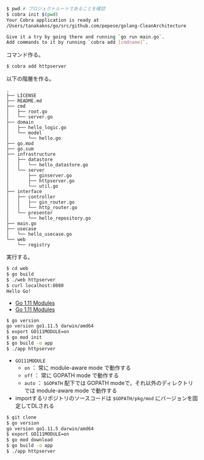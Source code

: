 ```bash
$ pwd # プロジェクトルートであることを確認
$ cobra init $(pwd)
Your Cobra application is ready at
/Users/tanakakns/go/src/github.com/pepese/golang-CleanArchitecture

Give it a try by going there and running `go run main.go`.
Add commands to it by running `cobra add [cmdname]`.
```

コマンド作る。

```bash
$ cobra add httpserver
```

以下の階層を作る。

```
.
├── LICENSE
├── README.md
├── cmd
│   ├── root.go
│   └── server.go
├── domain
│   ├── hello_logic.go
│   └── model
│       └── hello.go
├── go.mod
├── go.sum
├── infrastructure
│   ├── datastore
│   │   └── hello_datastore.go
│   └── server
│       ├── ginserver.go
│       ├── httpserver.go
│       └── util.go
├── interface
│   ├── controller
│   │   ├── gin_router.go
│   │   └── http_router.go
│   └── presenter
│       └── hello_repository.go
├── main.go
├── usecase
│   └── hello_usecase.go
└── web
    └── registry
```

実行する。

```bash
$ cd web
$ go build
$ ./web httpserver
$ curl localhost:8080
Hello Go!
```

- [Go 1.11 Modules](https://github.com/golang/go/wiki/Modules)
- [Go 1.11 Modules](https://qiita.com/sky0621/items/9af758c7df5403caa991)

```bash
$ go version
go version go1.11.5 darwin/amd64
$ export GO111MODULE=on
$ go mod init
$ go build -o app
$ ./app httpserver
```

- `GO111MODULE`
    - `on` ： 常に module-aware mode で動作する
    - `off` ： 常に GOPATH mode で動作する
    - `auto` ： `$GOPATH` 配下では  GOPATH modeで，それ以外のディレクトリでは module-aware mode で動作する
- importするリポジトリのソースコードは `$GOPATH/pkg/mod` にバージョンを固定してDLされる

```bash
$ git clone
$ go version
go version go1.11.5 darwin/amd64
$ export GO111MODULE=on
$ go mod download
$ go build -o app
$ ./app httpserver
```